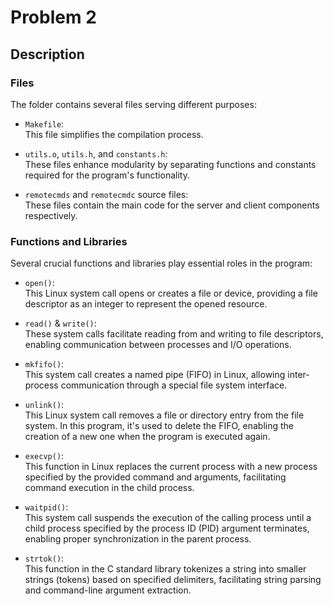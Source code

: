 # Problem 2

## Description

### Files

The folder contains several files serving different purposes:

- `Makefile`:  
  This file simplifies the compilation process.

- `utils.o`, `utils.h`, and `constants.h`:  
  These files enhance modularity by separating functions and constants required for the program's functionality.

- `remotecmds` and `remotecmdc` source files:  
  These files contain the main code for the server and client components respectively.

### Functions and Libraries

Several crucial functions and libraries play essential roles in the program:

- `open()`:  
  This Linux system call opens or creates a file or device, providing a file descriptor as an integer to represent the opened resource.

- `read()` & `write()`:  
  These system calls facilitate reading from and writing to file descriptors, enabling communication between processes and I/O operations.

- `mkfifo()`:  
  This system call creates a named pipe (FIFO) in Linux, allowing inter-process communication through a special file system interface.

- `unlink()`:  
  This Linux system call removes a file or directory entry from the file system. In this program, it's used to delete the FIFO, enabling the creation of a new one when the program is executed again.

- `execvp()`:  
  This function in Linux replaces the current process with a new process specified by the provided command and arguments, facilitating command execution in the child process.

- `waitpid()`:  
  This system call suspends the execution of the calling process until a child process specified by the process ID (PID) argument terminates, enabling proper synchronization in the parent process.

- `strtok()`:  
  This function in the C standard library tokenizes a string into smaller strings (tokens) based on specified delimiters, facilitating string parsing and command-line argument extraction.
